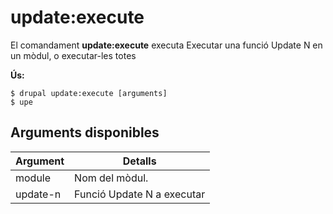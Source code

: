 # update:execute
El comandament **update:execute** executa Executar una funció Update N en un mòdul, o executar-les totes

**Ús:**
```
$ drupal update:execute [arguments] 
$ upe  
```

## Arguments disponibles
Argument | Detalls
---------|-------------
module | Nom del mòdul.
update-n | Funció Update N a executar
